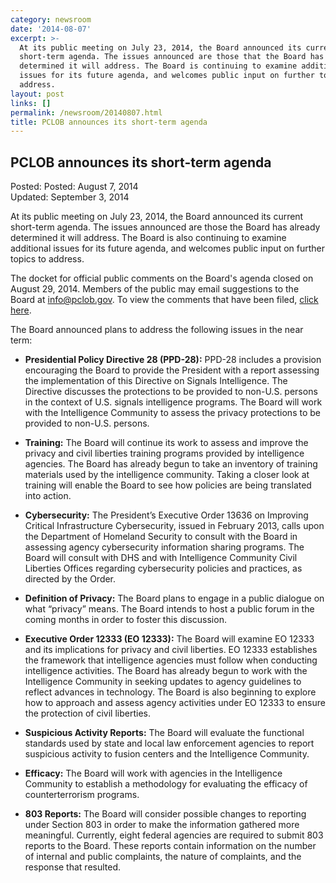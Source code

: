 ```yaml
---
category: newsroom
date: '2014-08-07'
excerpt: >-
  At its public meeting on July 23, 2014, the Board announced its current
  short-term agenda. The issues announced are those that the Board has already
  determined it will address. The Board is continuing to examine additional
  issues for its future agenda, and welcomes public input on further topics to
  address.
layout: post
links: []
permalink: /newsroom/20140807.html
title: PCLOB announces its short-term agenda
---
```

## PCLOB announces its short-term agenda

Posted: Posted: August 7, 2014  
Updated: September 3, 2014

At its public meeting on July 23, 2014, the Board announced its current short-term agenda. The issues announced are those the Board has already determined it will address. The Board is also continuing to examine additional issues for its future agenda, and welcomes public input on further topics to address.

The docket for official public comments on the Board's agenda closed on August 29, 2014\. Members of the public may email suggestions to the Board at info@pclob.gov. To view the comments that have been filed, [click here](http://www.regulations.gov/#%21docketDetail%3bD=PCLOB-2014-0001).

The Board announced plans to address the following issues in the near term:

*   **Presidential Policy Directive 28 (PPD-28):** PPD-28 includes a provision encouraging the Board to provide the President with a report assessing the implementation of this Directive on Signals Intelligence. The Directive discusses the protections to be provided to non-U.S. persons in the context of U.S. signals intelligence programs. The Board will work with the Intelligence Community to assess the privacy protections to be provided to non-U.S. persons.

*   **Training:** The Board will continue its work to assess and improve the privacy and civil liberties training programs provided by intelligence agencies. The Board has already begun to take an inventory of training materials used by the intelligence community. Taking a closer look at training will enable the Board to see how policies are being translated into action.

*   **Cybersecurity:** The President’s Executive Order 13636 on Improving Critical Infrastructure Cybersecurity, issued in February 2013, calls upon the Department of Homeland Security to consult with the Board in assessing agency cybersecurity information sharing programs. The Board will consult with DHS and with Intelligence Community Civil Liberties Offices regarding cybersecurity policies and practices, as directed by the Order.

*   **Definition of Privacy:** The Board plans to engage in a public dialogue on what “privacy” means. The Board intends to host a public forum in the coming months in order to foster this discussion.

*   **Executive Order 12333 (EO 12333):** The Board will examine EO 12333 and its implications for privacy and civil liberties. EO 12333 establishes the framework that intelligence agencies must follow when conducting intelligence activities. The Board has already begun to work with the Intelligence Community in seeking updates to agency guidelines to reflect advances in technology. The Board is also beginning to explore how to approach and assess agency activities under EO 12333 to ensure the protection of civil liberties.

*   **Suspicious Activity Reports:** The Board will evaluate the functional standards used by state and local law enforcement agencies to report suspicious activity to fusion centers and the Intelligence Community.

*   **Efficacy:** The Board will work with agencies in the Intelligence Community to establish a methodology for evaluating the efficacy of counterterrorism programs.

*   **803 Reports:** The Board will consider possible changes to reporting under Section 803 in order to make the information gathered more meaningful. Currently, eight federal agencies are required to submit 803 reports to the Board. These reports contain information on the number of internal and public complaints, the nature of complaints, and the response that resulted.

